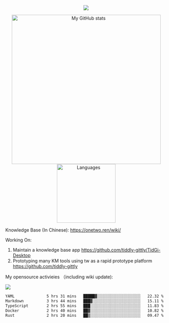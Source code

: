<a href="https://github.com/linonetwo">
    <p align="center">
        <img src="https://github-profile-trophy.vercel.app/?username=linonetwo&column=7&theme=onedark"/>
    </p>
</a>
<a align="center" href="https://github.com/linonetwo">
  <p align="center">
    <img src="https://github-readme-stats.vercel.app/api?username=linonetwo&show_icons=true&count_private=true" alt="My GitHub stats" width="465"/>
    <img src="https://github-readme-stats.vercel.app/api/top-langs/?username=linonetwo&layout=compact&langs_count=10" alt="Languages" height="183">
  </p>
</a>

Knowledge Base (In Chinese): https://onetwo.ren/wiki/

Working On: 

1. Maintain a knowledge base app https://github.com/tiddly-gittly/TidGi-Desktop
1. Prototyping many KM tools using tw as a rapid prototype platform https://github.com/tiddly-gittly

My opensource activieies （including wiki update):

![](https://visitor-badge.glitch.me/badge?page_id=linonetwo.linonetwo)

<!--START_SECTION:waka-->

```txt
YAML              5 hrs 31 mins   █████▓░░░░░░░░░░░░░░░░░░░   22.32 %
Markdown          3 hrs 44 mins   ███▓░░░░░░░░░░░░░░░░░░░░░   15.11 %
TypeScript        2 hrs 55 mins   ███░░░░░░░░░░░░░░░░░░░░░░   11.83 %
Docker            2 hrs 40 mins   ██▓░░░░░░░░░░░░░░░░░░░░░░   10.82 %
Rust              2 hrs 20 mins   ██▒░░░░░░░░░░░░░░░░░░░░░░   09.47 %
```

<!--END_SECTION:waka-->
